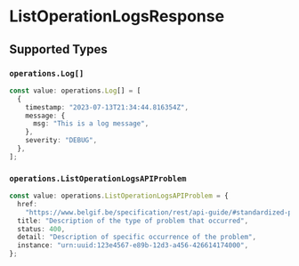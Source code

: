 # ListOperationLogsResponse


## Supported Types

### `operations.Log[]`

```typescript
const value: operations.Log[] = [
  {
    timestamp: "2023-07-13T21:34:44.816354Z",
    message: {
      msg: "This is a log message",
    },
    severity: "DEBUG",
  },
];
```

### `operations.ListOperationLogsAPIProblem`

```typescript
const value: operations.ListOperationLogsAPIProblem = {
  href:
    "https://www.belgif.be/specification/rest/api-guide/#standardized-problem-types",
  title: "Description of the type of problem that occurred",
  status: 400,
  detail: "Description of specific occurrence of the problem",
  instance: "urn:uuid:123e4567-e89b-12d3-a456-426614174000",
};
```

